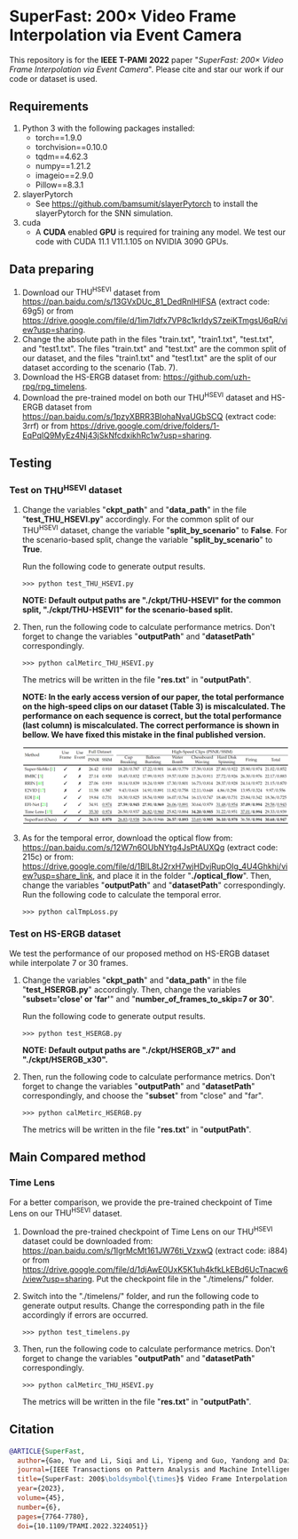 # SuperFast: 200× Video Frame Interpolation via Event Camera
This repository is for the **IEEE T-PAMI** **2022** paper "*SuperFast: 200× Video Frame Interpolation via Event Camera*". Please cite and star our work if our code or dataset is used.

## Requirements

1. Python 3 with the following packages installed:
   * torch==1.9.0
   * torchvision==0.10.0
   * tqdm==4.62.3
   * numpy==1.21.2
   * imageio==2.9.0
   * Pillow==8.3.1
2. slayerPytorch
   - See https://github.com/bamsumit/slayerPytorch to install the slayerPytorch for the SNN simulation.
3. cuda
   - A **CUDA** enabled **GPU** is required for training any model. We test our code with CUDA 11.1 V11.1.105 on NVIDIA 3090 GPUs.



## Data preparing

1. Download our $\text{THU}^\text{HSEVI}$ dataset from https://pan.baidu.com/s/13GVxDUc_81_DedRnIHIFSA (extract code: 69g5) or from https://drive.google.com/file/d/1im7Idfx7VP8c1krIdyS7zeiKTmgsU6qR/view?usp=sharing. 
2. Change the absolute path in the files "train.txt", "train1.txt", "test.txt", and "test1.txt". The files "train.txt" and "test.txt" are the common split of our dataset, and the files "train1.txt" and "test1.txt" are the split of our dataset according to the scenario (Tab. 7).
3. Download the HS-ERGB dataset from: https://github.com/uzh-rpg/rpg_timelens.
4. Download the pre-trained model on both our $\text{THU}^\text{HSEVI}$ dataset and HS-ERGB dataset from https://pan.baidu.com/s/1pzyXBRR3BIohaNvaUGbSCQ (extract code: 3rrf) or from https://drive.google.com/drive/folders/1-EqPqIQ9MyEz4Nj43jSkNfcdxikhRc1w?usp=sharing.




## Testing

### Test on $\text{THU}^\text{HSEVI}$ dataset

1. Change the variables "**ckpt_path**" and "**data_path**" in the file "**test_THU_HSEVI.py**" accordingly. For the common split of our $\text{THU}^\text{HSEVI}$ dataset, change the variable "**split_by_scenario**" to **False**. For the scenario-based split, change the variable "**split_by_scenario**" to **True**. 

   Run the following code to generate output results.

   ```shell
   >>> python test_THU_HSEVI.py
   ```

   **NOTE: Default output paths are "./ckpt/THU-HSEVI" for the common split, "./ckpt/THU-HSEVI1" for the scenario-based split.**

2. Then, run the following code to calculate performance metrics. Don't forget to change the variables "**outputPath**" and "**datasetPath**" correspondingly. 

   ```shell
   >>> python calMetirc_THU_HSEVI.py
   ```

   The metrics will be written in the file "**res.txt**" in "**outputPath**".

   **NOTE: In the early access version of our paper, the total performance on the high-speed clips on our dataset (Table 3) is miscalculated. The performance on each sequence is correct, but the total performance (last column) is miscalculated. The correct performance is shown in bellow. We have fixed this mistake in the final published version.**

   ![image](https://github.com/lisiqi19971013/SuperFast/blob/main/fig/res.png)

3. As for the temporal error, download the optical flow from: https://pan.baidu.com/s/12W7n6OUbNYtg4JsPtAUXQg (extract code: 215c) or from: https://drive.google.com/file/d/1BlL8tJ2rxH7wjHDvjRupOIg_4U4Ghkhj/view?usp=share_link, and place it in the folder "**./optical_flow**". Then, change the variables "**outputPath**" and "**datasetPath**" correspondingly. Run the following code to calculate the temporal error.

   ```shell
   >>> python calTmpLoss.py
   ```


### Test on HS-ERGB dataset

We test the performance of our proposed method on HS-ERGB dataset while interpolate 7 or 30 frames. 

1. Change the variables "**ckpt_path**" and "**data_path**" in the file "**test_HSERGB.py**" accordingly. Then, change the variables "**subset='close' or 'far'**" and "**number_of_frames_to_skip=7 or 30**".

   Run the following code to generate output results.

   ```shell
   >>> python test_HSERGB.py
   ```

   **NOTE: Default output paths are "./ckpt/HSERGB_x7" and "./ckpt/HSERGB_x30".**

2. Then, run the following code to calculate performance metrics. Don't forget to change the variables "**outputPath**" and "**datasetPath**" correspondingly, and choose the "**subset**" from "close" and "far". 

   ```shell
   >>> python calMetirc_HSERGB.py
   ```

   The metrics will be written in the file "**res.txt**" in "**outputPath**".



## Main Compared method

### Time Lens

For a better comparison, we provide the pre-trained checkpoint of Time Lens on our $\text{THU}^\text{HSEVI}$ dataset.

1. Download the pre-trained checkpoint of Time Lens on our $\text{THU}^\text{HSEVI}$ dataset could be downloaded from: https://pan.baidu.com/s/1lgrMcMt161JW76ti_VzxwQ (extract code: i884) or from https://drive.google.com/file/d/1djAwE0UxK5K1uh4kfkLkEBd6UcTnacw6/view?usp=sharing. Put the checkpoint file in the "./timelens/" folder. 

2. Switch into the "./timelens/" folder, and run the following code to generate output results. Change the corresponding path in the file accordingly if errors are occurred.

   ```shell
   >>> python test_timelens.py
   ```

3. Then, run the following code to calculate performance metrics. Don't forget to change the variables "**outputPath**" and "**datasetPath**" correspondingly. 

   ```shell
   >>> python calMetirc_THU_HSEVI.py
   ```

   The metrics will be written in the file "**res.txt**" in "**outputPath**".

   

## Citation

```bib
@ARTICLE{SuperFast,
  author={Gao, Yue and Li, Siqi and Li, Yipeng and Guo, Yandong and Dai, Qionghai},
  journal={IEEE Transactions on Pattern Analysis and Machine Intelligence}, 
  title={SuperFast: 200$\boldsymbol{\times}$ Video Frame Interpolation via Event Camera}, 
  year={2023},
  volume={45},
  number={6},
  pages={7764-7780},
  doi={10.1109/TPAMI.2022.3224051}}
```

